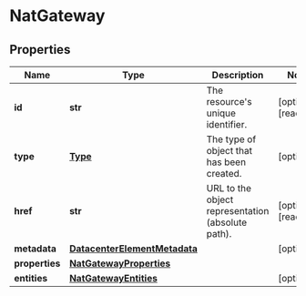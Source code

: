 # NatGateway

## Properties
| Name | Type | Description | Notes |
| ------------ | ------------- | ------------- | ------------- |
| **id** | **str** | The resource&#39;s unique identifier. | [optional] [readonly]  |
| **type** | [**Type**](Type.md) | The type of object that has been created. | [optional]  |
| **href** | **str** | URL to the object representation (absolute path). | [optional] [readonly]  |
| **metadata** | [**DatacenterElementMetadata**](DatacenterElementMetadata.md) |  | [optional]  |
| **properties** | [**NatGatewayProperties**](NatGatewayProperties.md) |  |  |
| **entities** | [**NatGatewayEntities**](NatGatewayEntities.md) |  | [optional]  |


